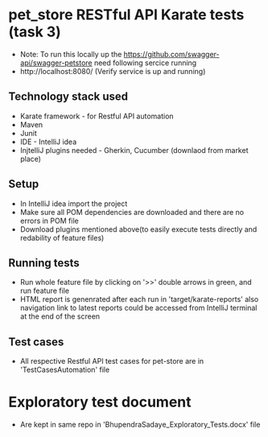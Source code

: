 # pet_store RESTful API Karate tests (task 3)

* Note: To run this locally up the https://github.com/swagger-api/swagger-petstore need following sercice running 
* http://localhost:8080/ (Verify service is up and running)

## Technology stack used
* Karate framework - for Restful API automation
* Maven
* Junit
* IDE - IntelliJ idea
* InjtelliJ plugins needed - Gherkin, Cucumber (downlaod from market place) 

## Setup
* In IntelliJ idea import the project
* Make sure all POM dependencies are downloaded and there are no errors in POM file
* Download plugins mentioned above(to easily execute tests directly and redability of feature files)

## Running tests
* Run whole feature file by clicking on '>>' double arrows in green, and run feature file
* HTML report is genenrated after each run in 'target/karate-reports' also navigation link to latest reports could be accessed from IntelliJ terminal at the end of the screen

## Test cases 
* All respective Restful API test cases for pet-store are in 'TestCasesAutomation' file

# Exploratory test document
* Are kept in same repo in 'BhupendraSadaye_Exploratory_Tests.docx' file
